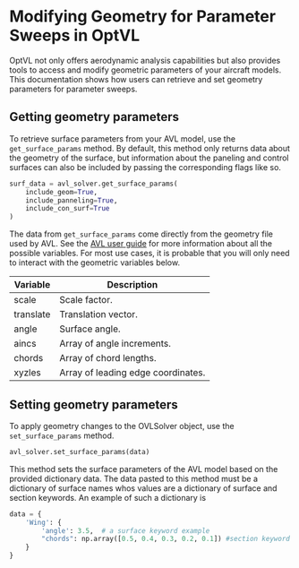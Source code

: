 # Modifying Geometry for Parameter Sweeps in OptVL

OptVL not only offers aerodynamic analysis capabilities but also provides tools to access and modify geometric parameters of your aircraft models.
This documentation shows how users can retrieve and set geometry parameters for parameter sweeps.



## Getting geometry parameters

To retrieve surface parameters from your AVL model, use the `get_surface_params` method.
By default, this method only returns data about the geometry of the surface, but information about the paneling and control surfaces can also be included by passing the corresponding flags like so. 
```python
surf_data = avl_solver.get_surface_params(
    include_geom=True,
    include_panneling=True,
    include_con_surf=True
)
```
The data from `get_surface_params` come directly from the geometry file used by AVL.
See the [AVL user guide](https://web.mit.edu/drela/Public/web/avl/avl_doc.txt) for more information about all the possible variables.
For most use cases, it is probable that you will only need to interact with the geometric variables below. 

| Variable    | Description                       |
|-------------|-----------------------------------|
| scale       | Scale factor.                     |
| translate   | Translation vector.               |
| angle       | Surface angle.                    |
| aincs       | Array of angle increments.        |
| chords      | Array of chord lengths.           |
| xyzles      | Array of leading edge coordinates.|


## Setting geometry parameters

To apply geometry changes to the OVLSolver object, use the `set_surface_params` method.
```python
avl_solver.set_surface_params(data)
```
This method sets the surface parameters of the AVL model based on the provided dictionary data.
The data pasted to this method must be a dictionary of surface names whos values are a dictionary of surface and section keywords.
An example of such a dictionary is
```python
data = {
    'Wing': {
        'angle': 3.5,  # a surface keyword example
        "chords": np.array([0.5, 0.4, 0.3, 0.2, 0.1]) #section keyword example
    }
}
```

<!-- ## Parameter sweep example


Initialize the OVLSolver:

```python
avl_solver = OVLSolver(geo_file="aircraft_mod.avl")
```
Retrieve the current geometry parameters:

```python

data = avl_solver.get_surface_params(
    include_geom=True,
    include_panneling=True,
    include_con_surf=True
)
```
Modify the desired parameters, e.g., scale the wing by a factor of 1.2:

```python

data["Wing"]["scale"] = np.array([1.2, 1.2, 1.2])
```
Set the modified parameters back to the AVL model:

```python

avl_solver.set_surface_params(data)
```
Execute the analysis run:

```python

avl_solver.set_constraint("alpha", 6.00)
avl_solver.execute_run()
```

Fetch the results and proceed with the next step in your parameter sweep. -->
